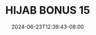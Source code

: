 --- 
title: "HIJAB BONUS 15"
description: "  bokep HIJAB BONUS 15 full   terbaru"
date: 2024-06-23T12:39:43-08:00
file_code: "nxx7td8ztknk"
draft: false
cover: "nj3316kpuupymlxx.jpg"
tags: ["HIJAB", "BONUS", "bokep-indo", "bokep-viral", "bokep-ig"]
length: 62
fld_id: "1391198"
foldername: ".NURILAHIJAB18Video"
categories: [".NURILAHIJAB18Video"]
views: 92
---